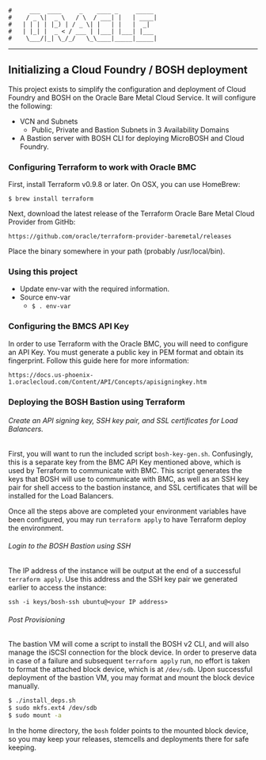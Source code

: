     #     ___  ____     _    ____ _     _____
    #    / _ \|  _ \   / \  / ___| |   | ____|
    #   | | | | |_) | / _ \| |   | |   |  _|
    #   | |_| |  _ < / ___ | |___| |___| |___
    #    \___/|_| \_/_/   \_\____|_____|_____|
***

## Initializing a Cloud Foundry / BOSH deployment

This project exists to simplify the configuration and deployment of Cloud Foundry and BOSH on the
Oracle Bare Metal Cloud Service. It will configure the following:
* VCN and Subnets
    * Public, Private and Bastion Subnets in 3 Availability Domains
* A Bastion server with BOSH CLI for deploying MicroBOSH and Cloud Foundry.

### Configuring Terraform to work with Oracle BMC

First, install Terraform v0.9.8 or later.  On OSX, you can use HomeBrew:

    $ brew install terraform

Next, download the latest release of the Terraform Oracle Bare Metal Cloud Provider from GitHb:

    https://github.com/oracle/terraform-provider-baremetal/releases

Place the binary somewhere in your path (probably /usr/local/bin).

### Using this project

* Update env-var with the required information.
* Source env-var
  * `$ . env-var`

### Configuring the BMCS API Key

In order to use Terraform with the Oracle BMC, you will need to configure an API Key. You must
generate a public key in PEM format and obtain its fingerprint. Follow this guide here for more
information:

    https://docs.us-phoenix-1.oraclecloud.com/Content/API/Concepts/apisigningkey.htm

### Deploying the BOSH Bastion using Terraform

###### Create an API signing key, SSH key pair, and SSL certificates for Load Balancers.

First, you will want to run the included script `bosh-key-gen.sh`.  Confusingly, this is a
separate key from the BMC API Key mentioned above, which is used by Terraform to communicate with
BMC.  This script generates the keys that BOSH will use to communicate with BMC, as well as
an SSH key pair for shell access to the bastion instance, and SSL certificates that will be
installed for the Load Balancers.

Once all the steps above are completed your environment variables have been configured, you may run `terraform
apply` to have Terraform deploy the environment.

###### Login to the BOSH Bastion using SSH

The IP address of the instance will be output at the end of a successful `terraform apply`. Use this address
and the SSH key pair we generated earlier to access the instance:

`ssh -i keys/bosh-ssh ubuntu@<your IP address>`

###### Post Provisioning

The bastion VM will come a script to install the BOSH v2 CLI, and will also manage the iSCSI connection for the
block device.  In order to preserve data in case of a failure and subsequent `terraform apply` run, no effort
is taken to format the attached block device, which is at `/dev/sdb`.  Upon successful deployment of the bastion
VM, you may format and mount the block device manually.

```bash
$ ./install_deps.sh
$ sudo mkfs.ext4 /dev/sdb
$ sudo mount -a
```

In the home directory, the `bosh` folder points to the mounted block device, so you may keep your releases,
stemcells and deployments there for safe keeping.
